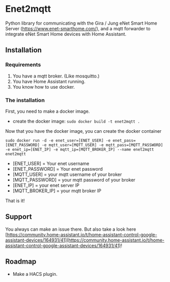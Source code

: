 
# Enet2mqtt
Python library for communicating with the Gira / Jung eNet Smart Home Server (https://www.enet-smarthome.com/), and a mqtt forwarder to integrate eNet Smart Home devices with Home Assistant.


## Installation
### Requirements

 1. You have a mqtt broker. (Like mosquitto.)
 2. You have Home Assistant running.
 3. You know how to use docker.
 
### The installation 
First, you need to make a docker image. 

 - create the docker image: `sudo docker build -t enet2mqtt .`

Now that you have the docker image, you can create the docker container

    sudo docker run -d -e enet_user=[ENET_USER] -e enet_pass=[ENET_PASSWORD] -e mqtt_user=[MQTT_USER] -e mqtt_pass=[MQTT_PASSWORD] -e enet_ip=[ENET_IP] -e mqtt_ip=[MQTT_BROKER_IP] --name enet2mqtt enet2mqtt

 - [ENET_USER] = Your enet username
 - [ENET_PASSWORD] = Your enet password
 - [MQTT_USER] = your mqtt username of your broker
 - [MQTT_PASSWORD] = your mqtt password of your broker
 - [ENET_IP] = your enet server IP
 - [MQTT_BROKER_IP] = your mqtt broker IP

That is it!



## Support
You always can make an issue there. But also take a look here [https://community.home-assistant.io/t/home-assistant-control-google-assistant-devices/164931/41](https://community.home-assistant.io/t/home-assistant-control-google-assistant-devices/164931/41)!

## Roadmap
- Make a HACS plugin.

